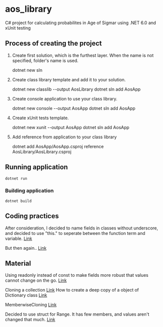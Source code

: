 # aos_library
C# project for calculating probabilites in Age of Sigmar using .NET 6.0 and xUnit testing

## Process of creating the project

1. Create first solution, which is the furthest layer. When the name is not specified, folder's name is used.

	dotnet new sln

2. Create class library template and add it to your solution.

	dotnet new classlib --output AosLibrary
	dotnet sln add AosApp

3. Create console application to use your class library.

	dotnet new console --output AosApp
	dotnet sln add AosApp

4. Create xUnit tests template.

	dotnet new xunit --output AosApp
	dotnet sln add AosApp

5. Add reference from application to your class library

	dotnet add AosApp/AosApp.csproj reference AosLibrary/AosLibrary.csproj

## Running application

	dotnet run

### Building application

	dotnet build

## Coding practices

After consideration, I decided to name fields in classes without underscore, and decided to use "this." to seperate between the function term and variable. [Link](https://stackoverflow.com/questions/450238/to-underscore-or-to-not-to-underscore-that-is-the-question)

But then again.. [Link](https://docs.microsoft.com/en-us/dotnet/csharp/fundamentals/coding-style/coding-conventions)



## Material

Using readonly instead of const to make fields more robust that values cannot change on the go. [Link](https://docs.microsoft.com/en-us/dotnet/csharp/language-reference/keywords/readonly)

Cloning a collection [Link](https://stackoverflow.com/questions/26126660/how-do-i-clone-a-collectiont)
How to create a deep copy of a object of Dictionary class [Link](https://stackoverflow.com/questions/139592/what-is-the-best-way-to-clone-deep-copy-a-net-generic-dictionarystring-t)

MemberwiseCloning [Link](https://docs.microsoft.com/en-us/dotnet/api/system.object.memberwiseclone?view=net-6.0)

Decided to use struct for Range. It has few members, and values aren't changed that much. [Link](https://www.c-sharpcorner.com/article/what-is-structure-and-when-to-use-in-c-sharp/)
